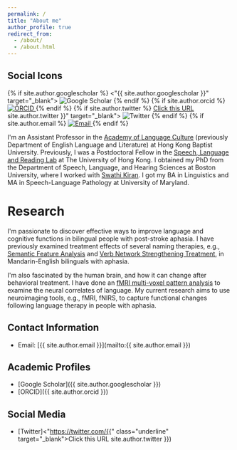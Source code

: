 ```yaml
---
permalink: /
title: "About me"
author_profile: true
redirect_from: 
  - /about/
  - /about.html
---
```


## Social Icons

<div class="social-icons">
  {% if site.author.googlescholar %}
    <"{{ site.author.googlescholar }}" target="_blank">
      <img src="/assets/icons/google-scholar-icon.png" alt="Google Scholar">
    </a>
  {% endif %}
  {% if site.author.orcid %}
    <a href="{{ site.author.orcid }}" target="_blank">
      <img src="/assets/icons/orcid-icon.png" alt="ORCID">
    </a>
  {% endif %}
  {% if site.author.twitter %}
    <a href="<"https://twitter.com/{{" class="underline" target="_blank">Click this URL</a> site.author.twitter }}" target="_blank">
      <img src="/assets/icons/twitter-icon.png" alt="Twitter">
    </a>
  {% endif %}
  {% if site.author.email %}
    <a href="mailto:{{ site.author.email }}" target="_blank">
      <img src="/assets/icons/email-icon.png" alt="Email">
    </a>
  {% endif %}
</div>

I'm an Assistant Professor in the [Academy of Language Culture](https://eng.hkbu.edu.hk/academic-staff/dr-li-ran/) (previously Department of English Language and Literature) at Hong Kong Baptist University. Previously, I was a Postdoctoral Fellow in the [Speech, Language and Reading Lab](https://slrlab.edu.hku.hk/) at The University of Hong Kong. I obtained my PhD from the Department of Speech, Language, and Hearing Sciences at Boston University, where I worked with [Swathi Kiran](https://www.bu.edu/sargent/profile/swathi-kiran-ph-d-ccc-slp/). I got my BA in Linguistics and MA in Speech-Language Pathology at University of Maryland.

Research
======
I'm passionate to discover effective ways to improve language and cognitive functions in  bilingual people with post-stroke aphasia. I have previously examined treatment effects of several naming therapies, e.g., [Semantic Feature Analysis](https://pubs.asha.org/doi/abs/10.1044/2023_AJSLP-22-00236) and [Verb Network Strengthening Treatment](https://www.tandfonline.com/doi/abs/10.1080/09602011.2020.1773278), in Mandarin-English bilinguals with aphasia.

I'm also fascinated by the human brain, and how it can change after behavioral treatment. I have done an [fMRI multi-voxel pattern analysis](https://www.sciencedirect.com/science/article/abs/pii/S0028393221001445) to examine the neural correlates of language. My current research aims to use neuroimaging tools, e.g., fMRI, fNIRS, to capture functional changes following language therapy in people with aphasia.

## Contact Information
- Email: [{{ site.author.email }}](mailto:{{ site.author.email }})

## Academic Profiles
- [Google Scholar]({{ site.author.googlescholar }})
- [ORCID]({{ site.author.orcid }})

## Social Media
- [Twitter]<"https://twitter.com/{{" class="underline" target="_blank">Click this URL</a> site.author.twitter }})
